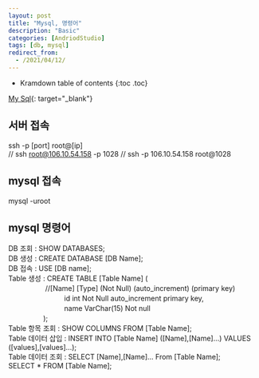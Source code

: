 ```yaml
---
layout: post
title: "Mysql, 명령어"
description: "Basic"
categories: [AndriodStudio]
tags: [db, mysql]
redirect_from:
  - /2021/04/12/
---
```


* Kramdown table of contents
{:toc .toc}

[My Sql](http://tcpschool.com/mysql/mysql_basic_syntax){: target="_blank"}


## 서버 접속  

ssh -p [port] root@[ip]    
// ssh root@106.10.54.158 -p 1028
// ssh -p 106.10.54.158 root@1028    

## mysql 접속  

mysql -uroot

## mysql 명령어  

DB 조회 : SHOW DATABASES;  
DB 생성 : CREATE DATABASE [DB Name];  
DB 접속 : USE [DB name];  
Table 생성 : CREATE TABLE [Table Name]  (   
　　　　　   //[Name] [Type] (Not Null) (auto_increment) (primary key)  
　　　　　　　　id int Not Null auto_increment primary key,  
　　　　　　　　name VarChar(15) Not null  
　　　　　);  
Table 항목 조회 : SHOW COLUMNS FROM [Table Name];   
Table 데이터 삽입 : INSERT INTO [Table Name] ([Name],[Name]...) VALUES ([values],[values]...);  
Table 데이터 조회 : SELECT [Name],[Name]... From [Table Name];  
                   SELECT * FROM [Table Name];  

